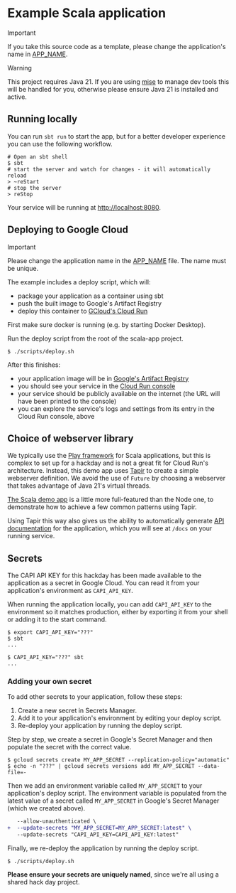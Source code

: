 Example Scala application
=========================

> [!IMPORTANT]
> If you take this source code as a template, please change the application's name in [APP_NAME](APP_NAME).

> [!WARNING]
> This project requires Java 21. If you are using [mise](https://mise.jdx.dev/) to manage dev tools this will be handled for you, otherwise please ensure Java 21 is installed and active.

## Running locally

You can run `sbt run` to start the app, but for a better developer experience you can use the following workflow.

```shell
# Open an sbt shell
$ sbt
# start the server and watch for changes - it will automatically reload
> ~reStart
# stop the server
> reStop
```

Your service will be running at [http://localhost:8080](http://localhost:8080).

## Deploying to Google Cloud

> [!IMPORTANT]
> Please change the application name in the [APP_NAME](APP_NAME) file. The name must be unique.

The example includes a deploy script, which will:
- package your application as a container using sbt
- push the built image to Google's Artifact Registry
- deploy this container to [GCloud's Cloud Run](https://cloud.google.com/run)

First make sure docker is running (e.g. by starting Docker Desktop).

Run the deploy script from the root of the scala-app project.

```shell
$ ./scripts/deploy.sh
```

After this finishes:
- your application image will be in [Google's Artifact Registry](https://console.cloud.google.com/artifacts/docker/hackday-2025-support/europe/eu.gcr.io?project=hackday-2025-support)
- you should see your service in the [Cloud Run console](https://console.cloud.google.com/run?project=hackday-2025-support)
- your service should be publicly available on the internet (the URL will have been printed to the console)
- you can explore the service's logs and settings from its entry in the Cloud Run console, above

## Choice of webserver library

We typically use the [Play framework](https://www.playframework.com/) for Scala applications, but this is complex to set up for a hackday and is not a great fit for Cloud Run's architecture. Instead, this demo app uses [Tapir](https://tapir.softwaremill.com/en/latest/) to create a simple webserver definition. We avoid the use of `Future` by choosing a webserver that takes advantage of Java 21's virtual threads.

[The Scala demo app](./src/main/scala/example/Hello.scala) is a little more full-featured than the Node one, to demonstrate how to achieve a few common patterns using Tapir.

Using Tapir this way also gives us the ability to automatically generate [API documentation](https://swagger.io/tools/swagger-ui/) for the application, which you will see at `/docs` on your running service.

## Secrets

The CAPI API KEY for this hackday has been made available to the application as a secret in Google Cloud. You can read it from your application's environment as `CAPI_API_KEY`.

When running the application locally, you can add `CAPI_API_KEY` to the environment so it matches production, either by exporting it from your shell or adding it to the start command.

```shell
$ export CAPI_API_KEY="???"
$ sbt
...
```

```shell
$ CAPI_API_KEY="???" sbt
...
```

### Adding your own secret

To add other secrets to your application, follow these steps:

1. Create a new secret in Secrets Manager.
2. Add it to your application's environment by editing your deploy script.
3. Re-deploy your application by running the deploy script.

Step by step, we create a secret in Google's Secret Manager and then populate the secret with the correct value.

```shell
$ gcloud secrets create MY_APP_SECRET --replication-policy="automatic"
$ echo -n "???" | gcloud secrets versions add MY_APP_SECRET --data-file=-
```

Then we add an environment variable called `MY_APP_SECRET` to your application's deploy script. The environment variable is populated from the latest value of a secret called `MY_APP_SECRET` in Google's Secret Manager (which we created above).

```diff
   --allow-unauthenticated \
+  --update-secrets "MY_APP_SECRET=MY_APP_SECRET:latest" \
   --update-secrets "CAPI_API_KEY=CAPI_API_KEY:latest"
```

Finally, we re-deploy the application by running the deploy script.

```shell
$ ./scripts/deploy.sh
```

**Please ensure your secrets are uniquely named**, since we're all using a shared hack day project.
